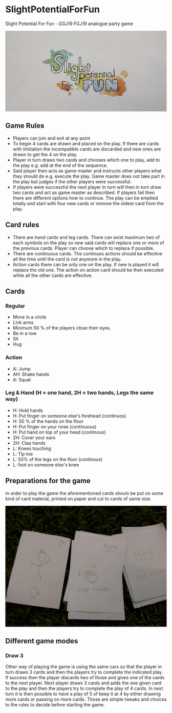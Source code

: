 # SlightPotentialForFun
Slight Potential For Fun - GGJ19 FGJ19 analogue party game

![Potential for Fun](photo_2019-01-27_14-52-24.jpg)

## Game Rules

 * Players can join and exit at any point
 * To begin 4 cards are drawn and placed on the play. If there are cards with limitation the incompatible cards are discarded and new ones are drawn to get the 4 on the play.
 * Player in turn draws two cards and chooses which one to play, add to the play e.g. add at the end of the sequence.
 * Said player then acts as game master and instructs other players what they should do e.g. execute the play. Game master does not take part in the play but judges if the other players were successful.
 * If players were successful the next player in turn will then in turn draw two cards and act as game master as described. If players fail then there are different options how to continue. The play can be emptied totally and start with four new cards or remove the oldest card from the play. 

## Card rules

 * There are hand cards and leg cards. There can exist maximum two of each symbols on the play so new said cards will replace one or more of the previous cards. Player can choose which to replace if possible.
 * There are continuous cards. The continuos actions should be effective all the time until the card is not anymore in the play.
 * Action cards there can be only one on the play. If new is played it will replace the old one. The action on action card should be then executed while all the other cards are effective.
 
 
 ## Cards
 
 ### Regular
 
  * Move in a circle
  * Link arms
  * Minimum 50 % of the players close their eyes.
  * Be in a row
  * Sit
  * Hug
  
 ### Action
 * A: Jump
 * AH: Shake hands
 * A: Squat

 ### Leg & Hand (H = one hand, 2H = two hands, Legs the same way)
 
  * H: Hold hands
  * H: Put finger on someone else's forehead (continuos)
  * H: 50 % of the hands on the floor
  * H: Put finger on your nose (continuous)
  * H: Put hand on top of your head (continous)
  * 2H: Cover your ears
  * 2H: Clap hands
  * L: Knees touching
  * L: Tip toe
  * L: 50% of the legs on the floor (continous)
  * L: foot on someone else's knee
 
 ## Preparations for the game
 
 In order to play the game the aforementioned cards shouls be put on some kind of card material, printed on paper and cut to cards of same size. 
 
![Example of cards, impossible combination as three hands on the play. Also one continuous shown.](photo_2019-01-27_10-09-56.jpg) 
 
 ## Different game modes
 
 ### Draw 3
 
 Other way of playing the game is using the same cars so that the player in turn draws 3 cards and then the players try to complete the indicated play. If success then the player discards two of those and gives one of the cards to the next player. Next player draws 3 cards and adds the one given card to the play and then the players try to complete the play of 4 cards. In next turn it is then possible to have a play of 5 of keep it at 4 by either drawing more cards or passing on more cards. Those are simple tweaks and choices to the rules to decide before starting the game.
